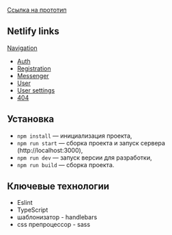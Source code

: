 [Ссылка на прототип](https://www.figma.com/file/jF5fFFzgGOxQeB4CmKWTiE/Chat_external_link?type=design&node-id=1-616&mode=design&t=Q8finenBYKC3XSYR-0)

## Netlify links

[Navigation](https://yapraktikumchat.netlify.app/)

- [Auth](https://yapraktikumchat.netlify.app/login)
- [Registration](https://yapraktikumchat.netlify.app/registration)
- [Messenger](https://yapraktikumchat.netlify.app/chats)
- [User](https://yapraktikumchat.netlify.app/profile)
- [User settings](https://yapraktikumchat.netlify.app/profile/eddit)
- [404](https://yapraktikumchat.netlify.app/404)

## Установка

- `npm install` — инициализация проекта,
- `npm run start` — сборка проекта и запуск сервера (http://localhost:3000),
- `npm run dev` — запуск версии для разработки,
- `npm run build` — сборка проекта.

## Ключевые технологии

- Eslint
- TypeScript
- шаблонизатор - handlebars
- css препроцессор - sass
